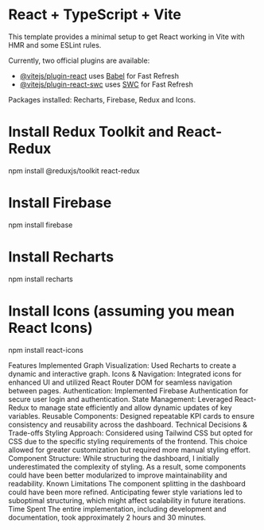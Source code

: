 # React + TypeScript + Vite

This template provides a minimal setup to get React working in Vite with HMR and some ESLint rules.

Currently, two official plugins are available:

- [@vitejs/plugin-react](https://github.com/vitejs/vite-plugin-react/blob/main/packages/plugin-react/README.md) uses [Babel](https://babeljs.io/) for Fast Refresh
- [@vitejs/plugin-react-swc](https://github.com/vitejs/vite-plugin-react-swc) uses [SWC](https://swc.rs/) for Fast Refresh

Packages installed:
Recharts, Firebase, Redux and Icons.
# Install Redux Toolkit and React-Redux
npm install @reduxjs/toolkit react-redux

# Install Firebase
npm install firebase

# Install Recharts
npm install recharts

# Install Icons (assuming you mean React Icons)
npm install react-icons

Features Implemented
Graph Visualization: Used Recharts to create a dynamic and interactive graph.
Icons & Navigation: Integrated icons for enhanced UI and utilized React Router DOM for seamless navigation between pages.
Authentication: Implemented Firebase Authentication for secure user login and authentication.
State Management: Leveraged React-Redux to manage state efficiently and allow dynamic updates of key variables.
Reusable Components: Designed repeatable KPI cards to ensure consistency and reusability across the dashboard.
Technical Decisions & Trade-offs
Styling Approach: Considered using Tailwind CSS but opted for CSS due to the specific styling requirements of the frontend. This choice allowed for greater customization but required more manual styling effort.
Component Structure: While structuring the dashboard, I initially underestimated the complexity of styling. As a result, some components could have been better modularized to improve maintainability and readability.
Known Limitations
The component splitting in the dashboard could have been more refined. Anticipating fewer style variations led to suboptimal structuring, which might affect scalability in future iterations.
Time Spent
The entire implementation, including development and documentation, took approximately 2 hours and 30 minutes.
